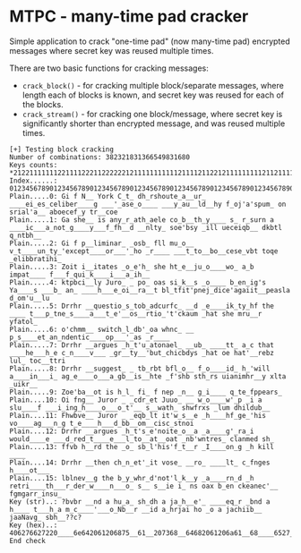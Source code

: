 # MTPC - many-time pad cracker

Simple application to crack "one-time pad" (now many-time pad) encrypted messages where secret key was reused multiple times.

There are two basic functions for cracking messages:
* `crack_block()` - for cracking multiple block/separate messages, where length each of blocks is known, and secret key was reused for each of the blocks.
* `crack_stream()` - for cracking one block/message, where secret key is significantly shorter than encrypted message, and was reused multiple times.
```
[+] Testing block cracking
Number of combinations: 382321831366549831680
Keys counts: *21221111111221111222112222221211111111111211112112212111111111211211111111111111211211121211222222*12117122312122111186171111127115422
Index......: 012345678901234567890123456789012345678901234567890123456789012345678901234567890123456789012345678901234567890123456789012345678901234
Plain.....0: Gi f N__ York C_t_ dh_rshoute_a__ur_ ____ei_es_celiber____g ___'_ase_o____ ___y_au__ld__hy f_oj'a'spum_ on srial'a__ aboecef_y tr__coe
Plain.....1: Ga she__ is any_r_ath_aele co_b__th_y____ s_ r_surn a ____ic___a_not_g____y___f_fh__d __nlty_ soe'bsy _ill ueceiqb__ dkbtl q_ntbh__
Plain.....2: Gi f p__liminar_ _osb_ fll mu_o__ v_t____un_ty_'except____or___'_ho _r____ ___t_to__bo__cese_vbt toqe _elibbratihi_
Plain.....3: Zoit i__itates _o_e'h_ she ht_e__ju_o____wo_ a_b impat____ f___f_qui_k____i___a_ih__
Plain.....4: ktpbci__ly Juro_ _ po_ oas si_k__s _o____ b_en_ig's Ya____s ___b_ an_ ____h___e_oi__ra__t bl_tfit'pnej_dice'agaiit__peasla d_om'u__lu
Plain.....5: Drrhr __questio_s_tob_adcurfc_ __d _e____ik_ty_hf the ____ t___p_tne_s____a___t_e'__os__rtio_'t'ckaum _hat she mru__r yfatol_
Plain.....6: o'chmm__ switch_l_db'_oa whnc_ __ p_s____et_an_ndentic____op___'_as _r____
Plain.....7: Drrhr __argues _h_t'u_atonael_ __ub_ ____tt_ a_c that ____he___h_e c_n____v___ _gr__ty__'but_chicbdys _hat oe hat'__rebz lul_ toc__ttri
Plain.....8: Drrhr __suggest_ _ tb_rbt bfl_o__ f_o____id_ h_'will a____in___i_ ag_e____o___a_gb__is__hte _f'shb sth_rs uianimhr__y xlta  _uikr__
Plain.....9: Zoe'ba__ot is h_l_ fi_ f nep _n__ g_i____ q_te_fppears_
Plain....10: Oi fng__ Juror _ _cdr_et Juuo_ __ w_o____w'_p _i a slu____f ___i_ing_h____o___o_t'__ s__wath_ shwfrxs _lum dhildub__
Plain....11: Fhwbve__ Juror _ _eqb_lt it'w_s__e _h____hf_ge_'his vo____ag___n_g t_e____h___d_bb__om__cisc_stnoi
Plain....12: Drrhr __argues _h_t's_e'noite_o__a _a____g'_ra_i would____e ___d_red_t____e___l_to__at__oat _nb'wntres_ clanmed sh_
Plain....13: ffvb h__rd the _o_ sb_l'his'f_t__r _I____on_g _h kill ____
Plain....14: Drrhr __then ch_n_et'_it vose_ __ro_ ____lt_ c_fnges h____ot___
Plain....15: lblnev__g the b_y_whr_d'not'l_k__y _a____rn_d _h retri____th___r_der_w____n___o_ s__ s__ie i_ ns oax b_en ckeanec'__ fgmgarr_insu_
Key (str)..: ?bvbr __nd a hu_a_ sh_dh a ja_h__e'_ ____eq_r _bnd a h____ t___h_a m_c____'___o_Nb__r __id a_hrjai ho _o a jachiib__ jaaNavg_ sbh__??c?
Key (hex)..: 406276627220____6e642061206875__61__207368__64682061206a61__68____6527__20________6571__7220__626e6420612068________2074______68__61206d__63________27______6f__4e62____7220____69642061__68726a616920686f20__6f2061206a616368696962____206a61614e617667__20736268____60266332
End check
```
